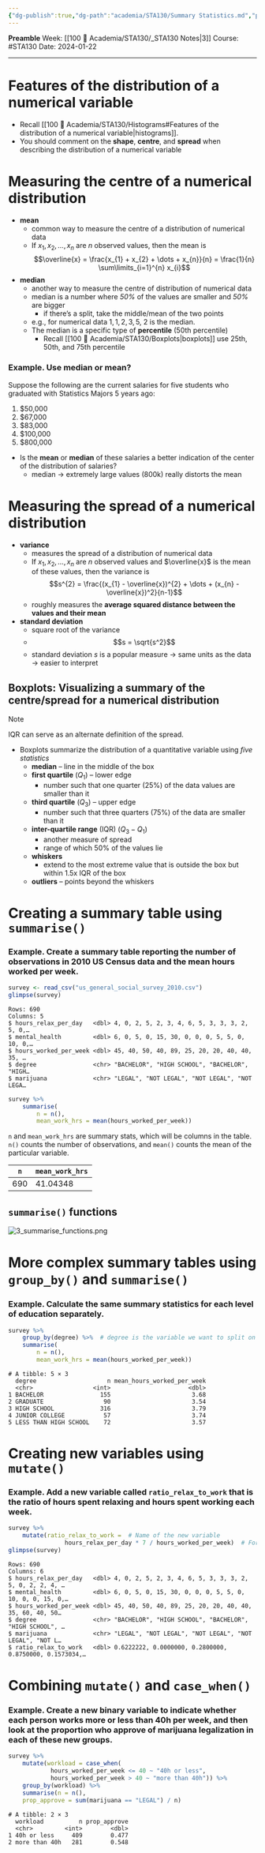 ```yaml
---
{"dg-publish":true,"dg-path":"academia/STA130/Summary Statistics.md","permalink":"/academia/sta-130/summary-statistics/","created":"2024-01-23T19:02:38.754-05:00","updated":"2024-02-01T02:53:19.000-05:00"}
---
```


**Preamble**
Week: [[100 📒 Academia/STA130/_STA130 Notes\|3]]
Course: #STA130
Date: 2024-01-22

---
# Features of the distribution of a numerical variable

- Recall [[100 📒 Academia/STA130/Histograms#Features of the distribution of a numerical variable\|histograms]].
- You should comment on the **shape**, **centre**, and **spread** when describing the distribution of a numerical variable

# Measuring the **centre** of a numerical distribution

- **mean**
	- common way to measure the centre of a distribution of numerical data
	- If $x_{1}, x_{2}, \dots, x_{n}$ are $n$ observed values, then the mean is
	  $$\overline{x} = \frac{x_{1} + x_{2} + \dots + x_{n}}{n}
	  = \frac{1}{n} \sum\limits_{i=1}^{n} x_{i}$$
- **median**
	- another way to measure the centre of distribution of numerical data
	- median is a number where *50%* of the values are smaller and *50%* are bigger
		- if there’s a split, take the middle/mean of the two points
	- e.g., for numerical data $1,1,2,3,5$, 2 is the median.
	- The median is a specific type of **percentile** (50th percentile)
		- Recall [[100 📒 Academia/STA130/Boxplots\|boxplots]] use 25th, 50th, and 75th percentile

### Example. Use median or mean?

Suppose the following are the current salaries for five students who graduated with Statistics Majors 5 years ago:
1. $50,000
2. $67,000
3. $83,000
4. $100,000
5. $800,000

- Is the **mean** or **median** of these salaries a better indication of the center of the distribution of salaries?
	- median → extremely large values (800k) really distorts the mean

# Measuring the **spread** of a numerical distribution

- **variance**
	- measures the spread of a distribution of numerical data
	- If $x_{1}, x_{2}, \dots, x_{n}$ are $n$ observed values and $\overline{x}$ is the mean of these values, then the variance is
	  $$s^{2} = \frac{(x_{1} - \overline{x})^{2} + \dots + (x_{n} - \overline{x})^2}{n-1}$$
	- roughly measures the **average squared distance between the values and their mean**
- **standard deviation**
	- square root of the variance
	- $$s = \sqrt{s^2}$$
	- standard deviation $s$ is a popular measure → same units as the data → easier to interpret

## Boxplots: Visualizing a summary of the centre/spread for a numerical distribution

> [!note]
> IQR can serve as an alternate definition of the spread.

- Boxplots summarize the distribution of a quantitative variable using *five statistics*
	- **median** – line in the middle of the box
	- **first quartile** ($Q_{1}$) – lower edge
		- number such that one quarter (25%) of the data values are smaller than it
	- **third quartile** ($Q_{3}$) – upper edge
		- number such that three quarters (75%) of the data are smaller than it
	- **inter-quartile range** (IQR) ($Q_{3} - Q_{1}$)
		- another measure of spread
		- range of which 50% of the values lie
	- **whiskers**
		- extend to the most extreme value that is outside the box but within 1.5x IQR of the box
	- **outliers** – points beyond the whiskers

# Creating a summary table using `summarise()`

### Example. Create a summary table reporting the number of observations in 2010 US Census data and the mean hours worked per week.

```r
survey <- read_csv("us_general_social_survey_2010.csv")
glimpse(survey)
```

```
Rows: 690
Columns: 5
$ hours_relax_per_day   <dbl> 4, 0, 2, 5, 2, 3, 4, 6, 5, 3, 3, 3, 2, 5, 0,…
$ mental_health         <dbl> 6, 0, 5, 0, 15, 30, 0, 0, 0, 5, 5, 0, 10, 0,…
$ hours_worked_per_week <dbl> 45, 40, 50, 40, 89, 25, 20, 20, 40, 40, 35, …
$ degree                <chr> "BACHELOR", "HIGH SCHOOL", "BACHELOR", "HIGH…
$ marijuana             <chr> "LEGAL", "NOT LEGAL", "NOT LEGAL", "NOT LEGA…
```

```r
survey %>%
	summarise(
		n = n(),
		mean_work_hrs = mean(hours_worked_per_week))
```
`n` and `mean_work_hrs` are summary stats, which will be columns in the table. `n()` counts the number of observations, and `mean()` counts the mean of the particular variable.

| `n`  | `mean_work_hrs`  |
|---|---|
|690|41.04348|

## `summarise()` functions

![3_summarise_functions.png](/img/user/Files/STA130/3_summarise_functions.png)

# More complex summary tables using `group_by()` and `summarise()`

### Example. Calculate the same summary statistics for each level of education separately.

```r
survey %>%
	group_by(degree) %>%  # degree is the variable we want to split on
	summarise(
		n = n(),
		mean_work_hrs = mean(hours_worked_per_week))
```

```
# A tibble: 5 × 3
  degree                    n mean_hours_worked_per_week
  <chr>                 <int>                      <dbl>
1 BACHELOR                155                       3.68
2 GRADUATE                 90                       3.54
3 HIGH SCHOOL             316                       3.79
4 JUNIOR COLLEGE           57                       3.74
5 LESS THAN HIGH SCHOOL    72                       3.57
```

# Creating new variables using `mutate()`

### Example. Add a new variable called `ratio_relax_to_work` that is the ratio of hours spent relaxing and hours spent working each week.

```r
survey %>%
	mutate(ratio_relax_to_work =  # Name of the new variable
				hours_relax_per_day * 7 / hours_worked_per_week)  # Formula based on existing variables
glimpse(survey)
```

```
Rows: 690
Columns: 6
$ hours_relax_per_day   <dbl> 4, 0, 2, 5, 2, 3, 4, 6, 5, 3, 3, 3, 2, 5, 0, 2, 2, 4, …
$ mental_health         <dbl> 6, 0, 5, 0, 15, 30, 0, 0, 0, 5, 5, 0, 10, 0, 0, 15, 0,…
$ hours_worked_per_week <dbl> 45, 40, 50, 40, 89, 25, 20, 20, 40, 40, 35, 60, 40, 50…
$ degree                <chr> "BACHELOR", "HIGH SCHOOL", "BACHELOR", "HIGH SCHOOL", …
$ marijuana             <chr> "LEGAL", "NOT LEGAL", "NOT LEGAL", "NOT LEGAL", "NOT L…
$ ratio_relax_to_work   <dbl> 0.6222222, 0.0000000, 0.2800000, 0.8750000, 0.1573034,…
```

# Combining `mutate()` and `case_when()`

### Example. Create a new binary variable to indicate whether each person works more or less than 40h per week, and then look at the proportion who approve of marijuana legalization in each of these new groups.

```r
survey %>%
	mutate(workload = case_when(
			hours_worked_per_week <= 40 ~ "40h or less",
			hours_worked_per_week > 40 ~ "more than 40h")) %>%
	group_by(workload) %>%
	summarise(n = n(),
	prop_approve = sum(marijuana == "LEGAL") / n)
```

```
# A tibble: 2 × 3
  workload          n prop_approve
  <chr>         <int>        <dbl>
1 40h or less     409        0.477
2 more than 40h   281        0.548
```